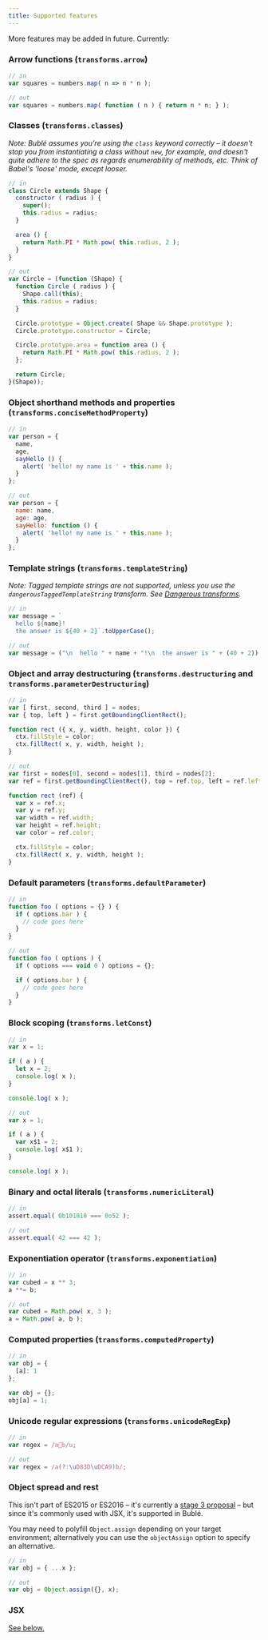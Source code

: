 ```yaml
---
title: Supported features
---
```


More features may be added in future. Currently:

### Arrow functions (`transforms.arrow`)

```js
// in
var squares = numbers.map( n => n * n );

// out
var squares = numbers.map( function ( n ) { return n * n; } );
```

### Classes (`transforms.classes`)

*Note: Bublé assumes you're using the `class` keyword correctly – it doesn't stop you from instantiating a class without `new`, for example, and doesn't quite adhere to the spec as regards enumerability of methods, etc. Think of Babel's 'loose' mode, except looser.*

```js
// in
class Circle extends Shape {
  constructor ( radius ) {
    super();
    this.radius = radius;
  }

  area () {
    return Math.PI * Math.pow( this.radius, 2 );
  }
}

// out
var Circle = (function (Shape) {
  function Circle ( radius ) {
    Shape.call(this);
    this.radius = radius;
  }

  Circle.prototype = Object.create( Shape && Shape.prototype );
  Circle.prototype.constructor = Circle;

  Circle.prototype.area = function area () {
    return Math.PI * Math.pow( this.radius, 2 );
  };

  return Circle;
}(Shape));
```


### Object shorthand methods and properties (`transforms.conciseMethodProperty`)

```js
// in
var person = {
  name,
  age,
  sayHello () {
    alert( 'hello! my name is ' + this.name );
  }
};

// out
var person = {
  name: name,
  age: age,
  sayHello: function () {
    alert( 'hello! my name is ' + this.name );
  }
};
```


### Template strings (`transforms.templateString`)

*Note: Tagged template strings are not supported, unless you use the `dangerousTaggedTemplateString` transform. See [Dangerous transforms](#dangerous-transforms).*

```js
// in
var message = `
  hello ${name}!
  the answer is ${40 + 2}`.toUpperCase();

// out
var message = ("\n  hello " + name + "!\n  the answer is " + (40 + 2)).toUpperCase();
```


### Object and array destructuring (`transforms.destructuring` and `transforms.parameterDestructuring`)

```js
// in
var [ first, second, third ] = nodes;
var { top, left } = first.getBoundingClientRect();

function rect ({ x, y, width, height, color }) {
  ctx.fillStyle = color;
  ctx.fillRect( x, y, width, height );
}

// out
var first = nodes[0], second = nodes[1], third = nodes[2];
var ref = first.getBoundingClientRect(), top = ref.top, left = ref.left;

function rect (ref) {
  var x = ref.x;
  var y = ref.y;
  var width = ref.width;
  var height = ref.height;
  var color = ref.color;

  ctx.fillStyle = color;
  ctx.fillRect( x, y, width, height );
}
```


### Default parameters (`transforms.defaultParameter`)

```js
// in
function foo ( options = {} ) {
  if ( options.bar ) {
    // code goes here
  }
}

// out
function foo ( options ) {
  if ( options === void 0 ) options = {};

  if ( options.bar ) {
    // code goes here
  }
}
```


### Block scoping (`transforms.letConst`)

```js
// in
var x = 1;

if ( a ) {
  let x = 2;
  console.log( x );
}

console.log( x );

// out
var x = 1;

if ( a ) {
  var x$1 = 2;
  console.log( x$1 );
}

console.log( x );
```


### Binary and octal literals (`transforms.numericLiteral`)

```js
// in
assert.equal( 0b101010 === 0o52 );

// out
assert.equal( 42 === 42 );
```


### Exponentiation operator (`transforms.exponentiation`)

```js
// in
var cubed = x ** 3;
a **= b;

// out
var cubed = Math.pow( x, 3 );
a = Math.pow( a, b );
```


### Computed properties (`transforms.computedProperty`)

```js
// in
var obj = {
  [a]: 1
};

var obj = {};
obj[a] = 1;
```


### Unicode regular expressions (`transforms.unicodeRegExp`)

```js
// in
var regex = /a💩b/u;

// out
var regex = /a(?:\uD83D\uDCA9)b/;
```


### Object spread and rest

This isn't part of ES2015 or ES2016 – it's currently a [stage 3 proposal](https://github.com/sebmarkbage/ecmascript-rest-spread) – but since it's commonly used with JSX, it's supported in Bublé.

You may need to polyfill `Object.assign` depending on your target environment; alternatively you can use the `objectAssign` option to specify an alternative.

```js
// in
var obj = { ...x };

// out
var obj = Object.assign({}, x);
```


### JSX

[See below.](jsx)
